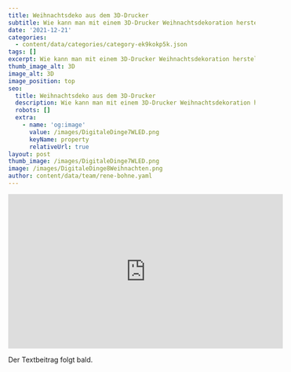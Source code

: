 ```yaml
---
title: Weihnachtsdeko aus dem 3D-Drucker
subtitle: Wie kann man mit einem 3D-Drucker Weihnachtsdekoration herstellen?
date: '2021-12-21'
categories:
  - content/data/categories/category-ek9kokp5k.json
tags: []
excerpt: Wie kann man mit einem 3D-Drucker Weihnachtsdekoration herstellen?
thumb_image_alt: 3D
image_alt: 3D
image_position: top
seo:
  title: Weihnachtsdeko aus dem 3D-Drucker
  description: Wie kann man mit einem 3D-Drucker Weihnachtsdekoration herstellen?
  robots: []
  extra:
    - name: 'og:image'
      value: /images/DigitaleDinge7WLED.png
      keyName: property
      relativeUrl: true
layout: post
thumb_image: /images/DigitaleDinge7WLED.png
image: /images/DigitaleDinge8Weihnachten.png
author: content/data/team/rene-bohne.yaml
---
```

<iframe width="560" height="315"
src="https://www.youtube.com/embed/lK-j-FpK0dM?modestbranding=1"
frameborder="0" allow="accelerometer; autoplay; encrypted-media;
gyroscope; picture-in-picture" allowfullscreen>\\\</iframe>

Der Textbeitrag folgt bald.
